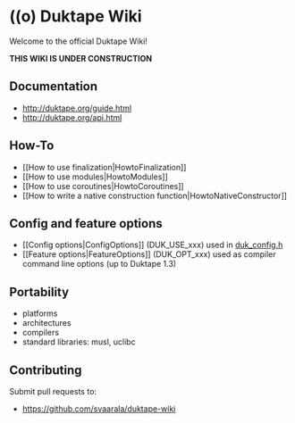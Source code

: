 # ((o) Duktape Wiki

Welcome to the official Duktape Wiki!

**THIS WIKI IS UNDER CONSTRUCTION**

## Documentation

* http://duktape.org/guide.html
* http://duktape.org/api.html

## How-To

* [[How to use finalization|HowtoFinalization]]
* [[How to use modules|HowtoModules]]
* [[How to use coroutines|HowtoCoroutines]]
* [[How to write a native construction function|HowtoNativeConstructor]]

## Config and feature options

* [[Config options|ConfigOptions]] (DUK_USE_xxx) used in [duk_config.h](https://github.com/svaarala/duktape/blob/master/doc/duk-config.rst)
* [[Feature options|FeatureOptions]] (DUK_OPT_xxx) used as compiler command line options (up to Duktape 1.3)

## Portability

* platforms
* architectures
* compilers
* standard libraries: musl, uclibc

## Contributing

Submit pull requests to:

* https://github.com/svaarala/duktape-wiki
